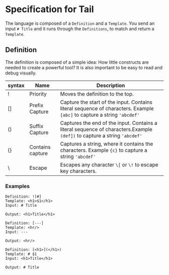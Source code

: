 # Specification for Tail

The language is composed of a ```Definition``` and a ```Template```.
You send an input ```# Title``` and it runs through the ```Definitions```, to match and return a ```Template```.

## Definition

The definition is composed of a simple idea: How little constructs are needed to create a powerful tool?
It is also important to be easy to read and debug visually.


| syntax | Name | Description| 
|---------|-------------|----------|
|!   | Priority |  Moves the definition to the top.    |
| [] | Prefix Capture | Capture the start of the input. Contains literal sequence of characters. Example ```[abc]``` to capture a string ```'abcdef'``` | 
| () | Suffix Capture | Captures the end of the input. Contains a literal sequence of characters.Example ```(def])``` to capture a string ```'abcdef'``` |
| {} | Contains capture | Captures a string, where it contains the characters. Example ```{c}``` to capture a string ```'abcdef'```|
| \ | Escape | Escapes any character ```\[``` or ```\!``` to escape key characters. |

### Examples

```
Definition: ![#]
Template: <h1>$1</h1>
Input: # Title

Output: <h1>Title</h1>

```
```
Definition: [---]
Template: <hr/>
Input: ---

Output: <hr/>

```

```
Definition: [<h1>](</h1>)
Template: # $1
Input: <h1>Title</h1>

Output: # Title

```
